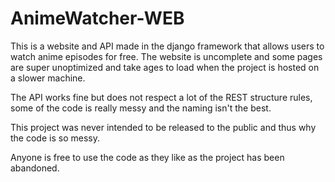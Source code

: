 # AnimeWatcher-WEB
This is a website and API made in the django framework that allows users to watch anime episodes for free. The website is uncomplete and some pages are super unoptimized and take ages to load when the project is hosted on a slower machine.

The API works fine but does not respect a lot of the REST structure rules, some of the code is really messy and the naming isn't the best.

This project was never intended to be released to the public and thus why the code is so messy.

Anyone is free to use the code as they like as the project has been abandoned.
